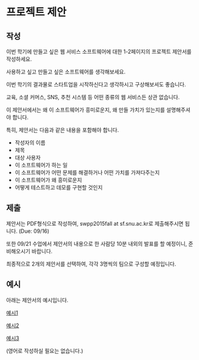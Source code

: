 # 프로젝트 제안 #
## 작성 ##
이번 학기에 만들고 싶은 웹 서비스 소프트웨어에 대한 1-2페이지의 프로젝트 제안서를 작성하세요.

사용하고 싶고 만들고 싶은 소프트웨어를 생각해보세요.

이번 학기의 결과물로 스타트업을 시작하신다고 생각하시고 구상해보셔도 좋습니다.

교육, 소셜 커머스, SNS, 추천 시스템 등 어떤 종류의 웹 서비스든 상관 없습니다.

이 제안서에서는 왜 이 소프트웨어가 흥미로운지, 왜 만들 가치가 있는지를 설명해주셔야 합니다.

특히, 제안서는 다음과 같은 내용을 포함해야 합니다.
- 작성자의 이름
- 제목
- 대상 사용자
- 이 소프트웨어가 하는 일
- 이 소프트웨어가 어떤 문제를 해결하거나 어떤 가치를 가져다주는지
- 이 소프트웨어가 왜 흥미로운지
- 어떻게 테스트하고 데모를 구현할 것인지


## 제출 ##
제안서는 PDF형식으로 작성하여, swpp2015fall at sf.snu.ac.kr로 제출해주시면 됩니다. (Due: 09/16)

또한 09/21 수업에서 제안서의 내용으로 한 사람당 10분 내외의 발표를 할 예정이니, 준비해오시기 바랍니다.

최종적으로 2개의 제안서를 선택하여, 각각 3명씩의 팀으로 구성할 예정입니다.

## 예시 ##
아래는 제안서의 예시입니다.

[예시1](https://docs.google.com/viewer?a=v&pid=sites&srcid=ZGVmYXVsdGRvbWFpbnxzbnVzd3Bwc3ByMjAxNXxneDo5M2MyZGI0NjE1Yjc1MGE)

[예시2](https://docs.google.com/viewer?a=v&pid=sites&srcid=ZGVmYXVsdGRvbWFpbnxzbnVzd3Bwc3ByMjAxNXxneDoxYmRlMjM2YWU0MGY2MDY5)

[예시3](https://docs.google.com/viewer?a=v&pid=sites&srcid=ZGVmYXVsdGRvbWFpbnxzbnVzd3Bwc3ByMjAxNXxneDo2ODljODMyNjQ3MjQzNDRm)

(영어로 작성하실 필요는 없습니다.)
